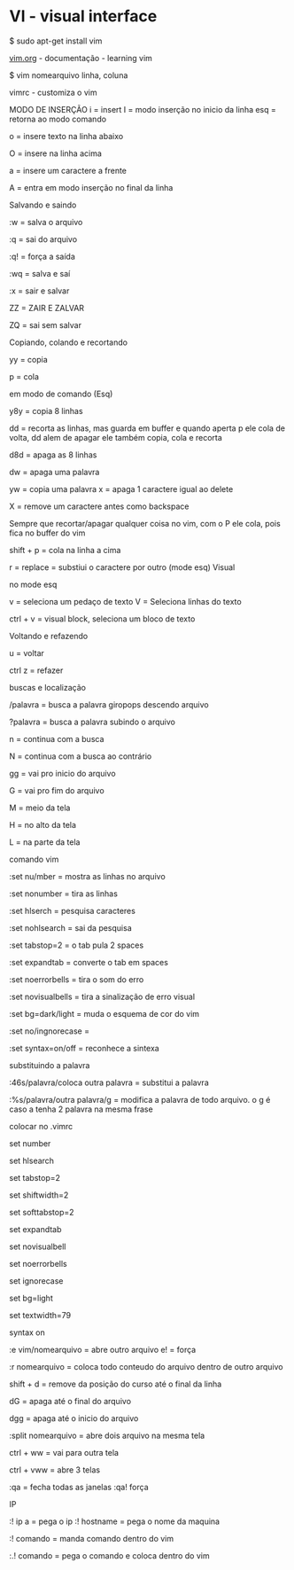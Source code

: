 # VI - visual interface

$ sudo apt-get install vim 

[vim.org](http://vim.org) - documentação - learning vim 

$ vim nomearquivo
                                           linha, coluna

vimrc - customiza o vim

MODO DE INSERÇÃO
i = insert 
I = modo inserção no inicio da linha 
esq = retorna ao modo comando 

o = insere texto na linha abaixo 

O = insere na linha acima 

a = insere um caractere a frente 

A = entra em modo inserção no final da linha

Salvando e saindo 

:w = salva o arquivo 

:q = sai do arquivo 

:q! = força a saída 

:wq = salva e saí 

:x = sair e salvar 

ZZ = ZAIR E ZALVAR

ZQ = sai sem salvar 

Copiando, colando e recortando 

yy = copia 

p = cola

em modo de comando (Esq)

y8y = copia 8 linhas 

dd = recorta as linhas, mas guarda em buffer e quando aperta p ele cola de volta, dd alem de apagar ele também copia, cola e recorta 

d8d = apaga as 8 linhas 

dw = apaga uma palavra

yw = copia uma palavra
x = apaga 1 caractere igual ao delete

X = remove um caractere antes como backspace

Sempre que recortar/apagar qualquer coisa no vim, com o P ele cola, pois fica no buffer do vim

shift + p = cola na linha a cima

r = replace = substiui o caractere por outro (mode esq)
Visual

no mode esq

v = seleciona um pedaço de texto
V = Seleciona linhas do texto

ctrl + v = visual block, seleciona um bloco de texto

Voltando e refazendo

u = voltar

ctrl z = refazer 

buscas e localização 

/palavra = busca a palavra giropops descendo arquivo

?palavra = busca a palavra subindo o arquivo

n = continua com a busca

N = continua com a busca ao contrário

gg = vai pro inicio do arquivo

G = vai pro fim do arquivo 

M = meio da tela

H = no alto da tela

L = na parte da tela

comando vim

:set nu/mber = mostra as linhas no arquivo

:set nonumber = tira as linhas

:set hlserch = pesquisa caracteres 

:set nohlsearch = sai da pesquisa 

 :set tabstop=2 = o tab pula 2 spaces

:set expandtab = converte o tab em spaces

:set noerrorbells = tira o som do erro

:set novisualbells = tira a sinalização de erro visual

:set bg=dark/light = muda o esquema de cor do vim 

:set no/ingnorecase = 

:set syntax=on/off = reconhece a sintexa 

substituindo a palavra

:46s/palavra/coloca outra palavra = substitui a palavra 

:%s/palavra/outra palavra/g = modifica a palavra de todo arquivo. o g é caso a tenha 2 palavra na mesma frase

colocar no .vimrc

set number

set hlsearch

set tabstop=2

set shiftwidth=2

set softtabstop=2

set expandtab

set novisualbell

set noerrorbells

set ignorecase

set bg=light

set textwidth=79

syntax on

:e vim/nomearquivo = abre outro arquivo e! = força

:r nomearquivo = coloca todo conteudo do arquivo dentro de outro arquivo

shift + d = remove da posição do curso até o final da linha

dG = apaga até o final do arquivo

dgg = apaga até o inicio do arquivo 

:split nomearquivo = abre dois arquivo na mesma tela 

ctrl + ww  = vai para outra tela 

ctrl + vww = abre 3 telas 

:qa = fecha todas as janelas :qa! força

IP 

:! ip a = pega o ip
:! hostname = pega o nome da maquina 

:! comando = manda comando dentro do vim 

:.! comando = pega o comando e coloca dentro do vim
